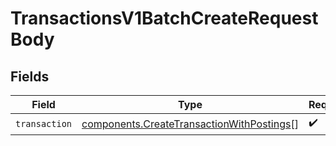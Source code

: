 # TransactionsV1BatchCreateRequestBody


## Fields

| Field                                                                                                  | Type                                                                                                   | Required                                                                                               | Description                                                                                            |
| ------------------------------------------------------------------------------------------------------ | ------------------------------------------------------------------------------------------------------ | ------------------------------------------------------------------------------------------------------ | ------------------------------------------------------------------------------------------------------ |
| `transaction`                                                                                          | [components.CreateTransactionWithPostings](../../models/components/createtransactionwithpostings.md)[] | :heavy_check_mark:                                                                                     | N/A                                                                                                    |